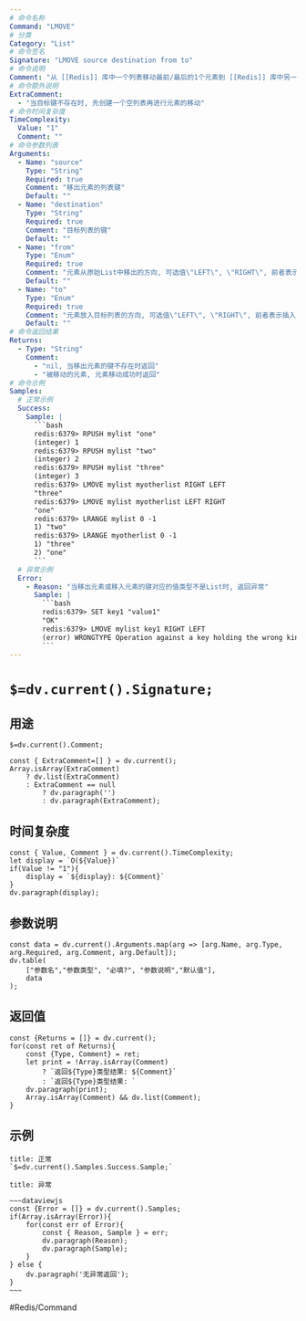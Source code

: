 ```yaml
---
# 命令名称
Command: "LMOVE"
# 分类
Category: "List"
# 命令签名
Signature: "LMOVE source destination from to"
# 命令说明
Comment: "从 [[Redis]] 库中一个列表移动最前/最后的1个元素到 [[Redis]] 库中另一个列表的最前/最后的位置处"
# 命令额外说明
ExtraComment:
  - "当目标键不存在时, 先创建一个空列表再进行元素的移动"
# 命令时间复杂度
TimeComplexity:
  Value: "1"
  Comment: ""
# 命令参数列表
Arguments:
  - Name: "source"
    Type: "String"
    Required: true
    Comment: "移出元素的列表键"
    Default: ""
  - Name: "destination"
    Type: "String"
    Required: true
    Comment: "目标列表的键"
    Default: ""
  - Name: "from"
    Type: "Enum"
    Required: true
    Comment: "元素从原始List中移出的方向, 可选值\"LEFT\", \"RIGHT\", 前者表示移出最前端元素, 后者表示移出最后端元素"
    Default: ""
  - Name: "to"
    Type: "Enum"
    Required: true
    Comment: "元素放入目标列表的方向, 可选值\"LEFT\", \"RIGHT\", 前者表示插入目标List的最前端, 后者表示插入目标List的最末尾"
    Default: ""
# 命令返回结果
Returns:
  - Type: "String"
    Comment:
      - "nil, 当移出元素的键不存在时返回"
      - "被移动的元素, 元素移动成功时返回"
# 命令示例
Samples:
  # 正常示例
  Success:
    Sample: |
      ```bash
      redis:6379> RPUSH mylist "one"
      (integer) 1
      redis:6379> RPUSH mylist "two"
      (integer) 2
      redis:6379> RPUSH mylist "three"
      (integer) 3
      redis:6379> LMOVE mylist myotherlist RIGHT LEFT
      "three"
      redis:6379> LMOVE mylist myotherlist LEFT RIGHT
      "one"
      redis:6379> LRANGE mylist 0 -1
      1) "two"
      redis:6379> LRANGE myotherlist 0 -1
      1) "three"
      2) "one"
      ```
  # 异常示例
  Error:
    - Reason: "当移出元素或移入元素的键对应的值类型不是List时, 返回异常"
      Sample: |
        ```bash
        redis:6379> SET key1 "value1"
        "OK"
        redis:6379> LMOVE mylist key1 RIGHT LEFT
        (error) WRONGTYPE Operation against a key holding the wrong kind of value
        ``` 
---
```


# `$=dv.current().Signature;`

## 用途
`$=dv.current().Comment;`

```dataviewjs
const { ExtraComment=[] } = dv.current();
Array.isArray(ExtraComment) 
	? dv.list(ExtraComment) 
	: ExtraComment == null 
		? dv.paragraph('') 
		: dv.paragraph(ExtraComment);
```

## 时间复杂度
```dataviewjs
const { Value, Comment } = dv.current().TimeComplexity;
let display = `O(${Value})`
if(Value != "1"){
	display = `${display}: ${Comment}`
}
dv.paragraph(display);
```

## 参数说明
```dataviewjs
const data = dv.current().Arguments.map(arg => [arg.Name, arg.Type, arg.Required, arg.Comment, arg.Default]);
dv.table(
	["参数名","参数类型", "必填?", "参数说明","默认值"],
	data
);
```

## 返回值
```dataviewjs
const {Returns = []} = dv.current();
for(const ret of Returns){
	const {Type, Comment} = ret;
	let print = !Array.isArray(Comment) 
		? `返回${Type}类型结果: ${Comment}`
		: `返回${Type}类型结果: `
	dv.paragraph(print);
	Array.isArray(Comment) && dv.list(Comment);
}
```

## 示例
```ad-success
title: 正常
`$=dv.current().Samples.Success.Sample;`
```

```ad-danger
title: 异常

~~~dataviewjs
const {Error = []} = dv.current().Samples;
if(Array.isArray(Error)){
	for(const err of Error){
		const { Reason, Sample } = err;
		dv.paragraph(Reason);
		dv.paragraph(Sample);
	}
} else {
	dv.paragraph('无异常返回');
}
~~~

```

#Redis/Command 